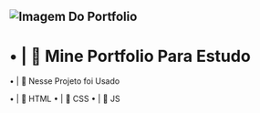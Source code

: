 ## ![Imagem Do Portfolio](https://user-images.githubusercontent.com/91854324/203450515-58f1f947-4943-4260-af5c-70e9da661f04.png)


## <h1>• | 🚀 Mine Portfolio Para Estudo</h1>

• | 🚀 Nesse Projeto foi Usado 

• | 📁 HTML
• | 📁 CSS
• | 📁 JS

